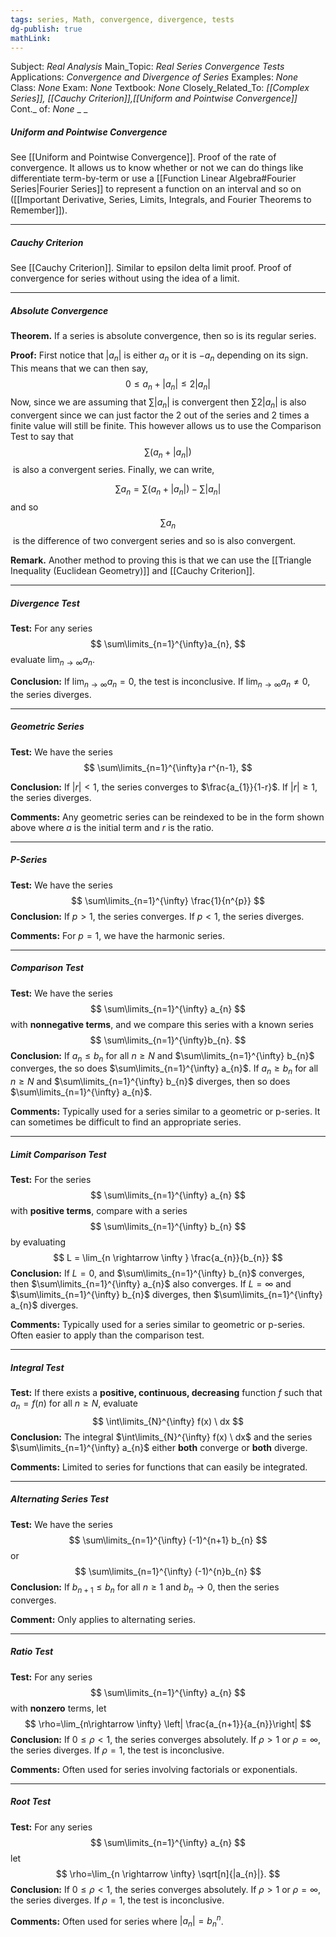 ```yaml
---
tags: series, Math, convergence, divergence, tests
dg-publish: true
mathLink: 
---
```

Subject: _Real Analysis_
Main\_Topic: _Real Series Convergence Tests_
Applications: _Convergence and Divergence of Series_
Examples: _None_
Class: _None_
Exam: _None_
Textbook: _None_
Closely\_Related\_To: _[[Complex Series]], [[Cauchy Criterion]],[[Uniform and Pointwise Convergence]]_
Cont.\_ of: _None_ 
_
_

##### Uniform and Pointwise Convergence
See [[Uniform and Pointwise Convergence]]. Proof of the rate of convergence. It allows us to know whether or not we can do things like differentiate term-by-term or use a [[Function Linear Algebra#Fourier Series|Fourier Series]] to represent a function on an interval and so on ([[Important Derivative, Series, Limits, Integrals, and Fourier Theorems to Remember]]). 

---
##### Cauchy Criterion
See [[Cauchy Criterion]]. Similar to epsilon delta limit proof. Proof of convergence for series without using the idea of a limit. 

---
##### Absolute Convergence
**Theorem.**  If a series is absolute convergence, then so is its regular series.

**Proof:**  First notice that $\left| {{a_n}}\right|$ is either ${a_n}$ or it is $- {a_n}$ depending on its sign. This means that we can then say,
$$
0 \le {a_n} + \left| {{a_n}} \right| \le 2\left| {{a_n}} \right|
$$
Now, since we are assuming that $\sum {\left| {{a_n}} \right|}$ is convergent then $\sum {2\left| {{a_n}} \right|}$ is also convergent since we can just factor the 2 out of the series and 2 times a finite value will still be finite. This however allows us to use the Comparison Test to say that $$\sum \left({{a_n} + \left| {{a_n}}\right|}\right)$$ is also a convergent series. Finally, we can write,

$$\sum {{a_n}} = \sum \left({{a_n} + \left| {{a_n}} \right|}\right) -\sum {\left| {{a_n}} \right|}
$$
and so $$\sum {{a_n}}$$ is the difference of two convergent series and so is also convergent.

**Remark.**  Another method to proving this is that we can use the [[Triangle Inequality (Euclidean Geometry)]] and [[Cauchy Criterion]].

---
##### Divergence Test
**Test:**  For any series 
$$
\sum\limits_{n=1}^{\infty}a_{n},
$$
evaluate $\lim_{n \rightarrow \infty} a_{n}$. 

**Conclusion:**  If $\lim_{n \rightarrow \infty} a_{n}=0$, the test is inconclusive. If $\lim_{n \rightarrow \infty} a_{n}\neq 0$, the series diverges.

---
##### Geometric Series
**Test:**  We have the series 
$$
\sum\limits_{n=1}^{\infty}a r^{n-1},
$$

**Conclusion:**  If $|r|<1$, the series converges to $\frac{a_{1}}{1-r}$. If $|r| \geq 1$, the series diverges. 

**Comments:**  Any geometric series can be reindexed to be in the form shown above where $a$ is the initial term and $r$ is the ratio.

---
##### P-Series
**Test:**  We have the series
$$
\sum\limits_{n=1}^{\infty} \frac{1}{n^{p}}
$$
**Conclusion:**  If $p>1$, the series converges. If $p<1$, the series diverges. 

**Comments:**  For $p=1$, we have the harmonic series. 

---
##### Comparison Test
**Test:**  We have the series 
$$
\sum\limits_{n=1}^{\infty} a_{n}
$$
with **nonnegative terms**, and we compare this series with a known series 
$$
\sum\limits_{n=1}^{\infty}b_{n}.
$$
**Conclusion:**  If $a_{n} \leq b_{n}$ for all $n\geq N$ and $\sum\limits_{n=1}^{\infty} b_{n}$ converges, the so does $\sum\limits_{n=1}^{\infty} a_{n}$.  If $a_{n}\geq b_{n}$ for all $n\geq N$ and $\sum\limits_{n=1}^{\infty} b_{n}$ diverges, then so does $\sum\limits_{n=1}^{\infty} a_{n}$. 

**Comments:**  Typically used for a series similar to a geometric or p-series. It can sometimes be difficult to find an appropriate series. 

---
##### Limit Comparison Test
**Test:**  For the series 
$$
\sum\limits_{n=1}^{\infty} a_{n}
$$
with **positive terms**, compare with a series 
$$
\sum\limits_{n=1}^{\infty} b_{n}
$$
by evaluating 
$$
L = \lim_{n \rightarrow \infty } \frac{a_{n}}{b_{n}}
$$
**Conclusion:**  If $L=0$, and $\sum\limits_{n=1}^{\infty} b_{n}$ converges, then $\sum\limits_{n=1}^{\infty} a_{n}$ also converges. If $L=\infty$ and $\sum\limits_{n=1}^{\infty} b_{n}$ diverges, then $\sum\limits_{n=1}^{\infty} a_{n}$ diverges.

**Comments:**  Typically used for a series similar to geometric or p-series. Often easier to apply than the comparison test. 

---
##### Integral Test
**Test:**  If there exists a **positive, continuous, decreasing** function $f$ such that $a_{n}=f(n)$ for all $n \geq N$, evaluate 
$$
\int\limits_{N}^{\infty} f(x) \ dx
$$
**Conclusion:**  The integral $\int\limits_{N}^{\infty} f(x) \ dx$ and the series $\sum\limits_{n=1}^{\infty} a_{n}$ either **both** converge or **both** diverge. 

**Comments:** Limited to series for functions that can easily be integrated.

---
##### Alternating Series Test
**Test:**  We have the series 
$$
\sum\limits_{n=1}^{\infty} (-1)^{n+1} b_{n}
$$
or 
$$
\sum\limits_{n=1}^{\infty} (-1)^{n}b_{n}
$$
**Conclusion:**  If $b_{n+1}\leq b_{n}$ for all $n\geq 1$ and $b_{n}\rightarrow 0$, then the series converges.

**Comment:**  Only applies to alternating series. 

---
##### Ratio Test
**Test:**  For any series 
$$
\sum\limits_{n=1}^{\infty} a_{n}
$$
with **nonzero** terms, let
$$
\rho=\lim_{n\rightarrow \infty} \left| \frac{a_{n+1}}{a_{n}}\right|
$$
**Conclusion:** If $0\leq \rho < 1$, the series converges absolutely. If $\rho>1$ or $\rho=\infty$, the series diverges. If $\rho=1$, the test is inconclusive.

**Comments:**  Often used for series involving factorials or exponentials. 

---
##### Root Test
**Test:**  For any series 
$$
\sum\limits_{n=1}^{\infty} a_{n}
$$
let 
$$
\rho=\lim_{n \rightarrow \infty} \sqrt[n]{|a_{n}|}.
$$
**Conclusion:**  If $0\leq \rho < 1$, the series converges absolutely. If $\rho>1$ or $\rho=\infty$, the series diverges. If $\rho=1$, the test is inconclusive.

**Comments:**  Often used for series where $|a_{n}|=b_{n}^{n}$. 